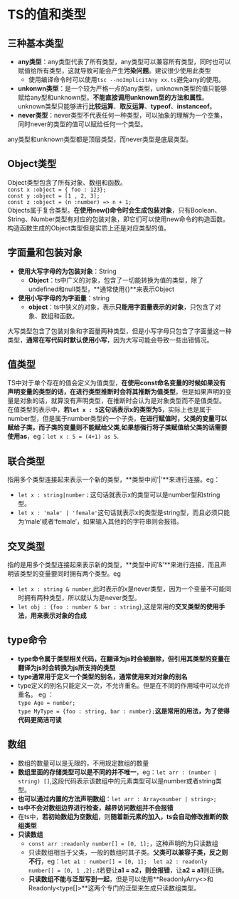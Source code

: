 # TS的值和类型

## 三种基本类型

- **any类型**：any类型代表了所有类型，any类型可以兼容所有类型，同时也可以赋值给所有类型，这就导致可能会产生**污染问题**。建议很少使用此类型
  - 使用编译命令时可以使用`tsc --noImplicitAny xx.ts`避免any的使用。
- **unkonwn类型**：是一个较为严格一点的any类型，unknown类型的值只能够赋给any型和unknown型。**不能直接调用unknown型的方法和属性**。unknown类型只能够进行**比较运算**、**取反运算**、**typeof**、**instanceof**。
- **never类型**：never类型不代表任何一种类型，可以抽象的理解为一个空集，同时never的类型的值可以赋给任何一个类型。

any类型和unknown类型都是顶层类型，而never类型是底层类型。

## Object类型

Object类型包含了所有对象、数组和函数。  
``const x :object = { foo : 123};``  
``const y :object = [1 , 2, 3];``  
``const z :object = (n :number) => n + 1;``  
Objects属于复合类型。**在使用new()命令时会生成包装对象**，只有Boolean、String、Number类型有对应的包装对象，即它们可以使用new命令的构造函数。构造函数生成的Object类型但是实质上还是对应类型的值。

## 字面量和包装对象

- **使用大写字母的为包装对象**：String
  - **Object**：ts中广义的对象，包含了一切能转换为值的类型，除了undefined和null类型，**通常使用{}**来表示Object
- **使用小写字母的为字面量**：string
  - **object**：ts中狭义的对象，表示**只能用字面量表示的对象**，只包含了对象、数组和函数。

大写类型包含了包装对象和字面量两种类型，但是小写字母只包含了字面量这一种类型，**通常在写代码时默认使用小写**，因为大写可能会导致一些出错情况。

## 值类型

TS中对于单个存在的值会定义为值类型，**在使用const命名变量的时候如果没有声明变量的类型的话，在进行类型推断时会将其推断为值类型**，但是如果声明的变量是对象的话，就算没有声明类型，在推断时会认为是对象类型而不是值类型。  
在值类型的表示中，**若`let x : 5`这句话表示x的类型为5**，实际上也是属于number型，但是属于number类型的一个子类，**在进行赋值时，父类的变量可以赋给子类，而子类的变量则不能赋给父类**,**如果想强行将子类赋值给父类的话需要使用as**，eg：`let x : 5 = (4+1) as 5`.

## 联合类型

指用多个类型连接起来表示一个新的类型，**类型中间\'|'**来进行连接。eg：

- ` let x : string|number； `这句话就表示x的类型可以是number型和string型。
- `let x : 'male' | 'female'`这句话就表示x的类型是string型，而且必须只能为‘male’或者‘female’，如果输入其他的的字符串则会报错。

## 交叉类型

指的是用多个类型连接起来表示新的类型，**类型中间\'&'**来进行连接，而且声明该类型的变量要同时拥有两个类型。eg

- ` let x : string & number `,此时表示的x是never类型，因为一个变量不可能同时拥有两种类型，所以就认为是never类型。
- `let obj : {foo : number & bar : string}`,这是常用的**交叉类型的使用手法，用来表示对象的合成**

## type命令

- **type命令属于类型相关代码，在翻译为js时会被删除，但引用其类型的变量在翻译为js时会转换为js所支持的类型**
- **type通常用于定义一个类型的别名，通常使用来对对象的别名**
- type定义的别名只能定义一次，不允许重名。但是在不同的作用域中可以允许重名。
eg ：  
`type Age = number;`  
`type MyType = {foo : string, bar : number};`**这是常用的用法，为了使得代码更简洁可读**

## 数组

- 数组的数量可以是无限的，不用规定数组的数量
- **数组里面的存储类型可以是不同的并不唯一**，eg：` let arr : (number | string) [] `,这段代码表示该数组中的元素类型可以是number或者string类型。
- **也可以通过内置的方法声明数组**：` let arr : Array<number | string>; `
- **ts中不会对数组边界进行检查，越界访问数组并不会报错**
- 在ts中，**若初始数组为空数组**，则**随着新元素的加入，ts会自动修改推断的数组类型**
- **只读数组**
  - ` const arr :readonly number[] = [0, 1]; `，这种声明的为只读数组
  - 只读数组相当于父类，一般的数组时其子类。**父类可以兼容子类，反之则不行**，eg：` let a1 : number[] = [0, 1];  let a2 : readonly number[] = [0, 1 ,2]; `.t若要让**a1 = a2，则会报错**，让**a2 = a1**则正确。
  - **只读数组不能与泛型写到一起**，但是可以使用**ReadonlyArry<>和Readonly<type[]>**这两个专门的泛型来生成只读数组类型。

